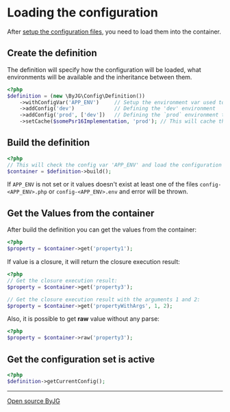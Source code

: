 # Loading the configuration

After [setup the configuration files](setup.md), you need to load them into the container.

## Create the definition

The definition will specify how the configuration will be loaded, what environments will be available and the inheritance between them.

```php
<?php
$definition = (new \ByJG\Config\Definition())
    ->withConfigVar('APP_ENV')     // Setup the environment var used to auto select the config. 'APP_ENV' is default.
    ->addConfig('dev')             // Defining the 'dev' environment
    ->addConfig('prod', ['dev'])   // Defining the `prod` environment that inherits from `dev`
    ->setCache($somePsr16Implementation, 'prod'); // This will cache the "prod" configuration set.
```

## Build the definition

```php
<?php
// This will check the config var 'APP_ENV' and load the configuration from the file config-<APP_ENV>.php and config-<APP_ENV>.env and create the instance `$container`
$container = $definition->build();
```

If `APP_ENV` is not set or it values doesn't exist at least one of the files `config-<APP_ENV>.php` or `config-<APP_ENV>.env` and error will be thrown.

## Get the Values from the container

After build the definition you can get the values from the container:

```php
<?php
$property = $container->get('property1');
```

If value is a closure, it will return the closure execution result:

```php
<?php
// Get the closure execution result:
$property = $container->get('property3');

// Get the closure execution result with the arguments 1 and 2:
$property = $container->get('propertyWithArgs', 1, 2);
```

Also, it is possible to get **raw** value without any parse:

```php
<?php
$property = $container->raw('property3');
```

## Get the configuration set is active

```php
<?php
$definition->getCurrentConfig();
```

----
[Open source ByJG](http://opensource.byjg.com)
